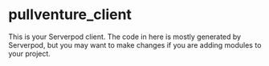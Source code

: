 # pullventure_client

This is your Serverpod client. The code in here is mostly generated by
Serverpod, but you may want to make changes if you are adding modules to your
project.
